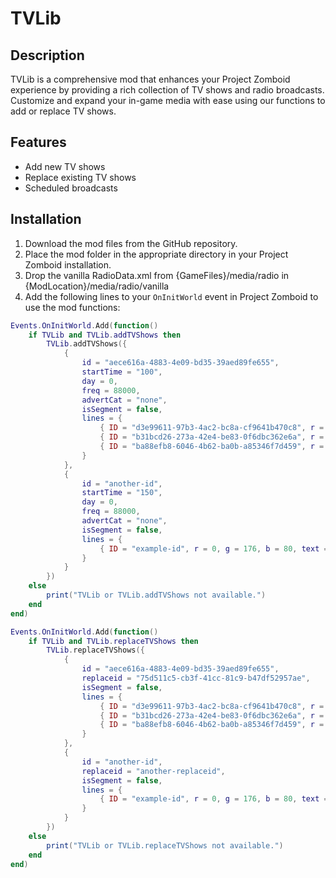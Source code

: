 # TVLib

## Description
TVLib is a comprehensive mod that enhances your Project Zomboid experience by providing a rich collection of TV shows and radio broadcasts. Customize and expand your in-game media with ease using our functions to add or replace TV shows.

## Features
- Add new TV shows
- Replace existing TV shows
- Scheduled broadcasts

## Installation
1. Download the mod files from the GitHub repository.
2. Place the mod folder in the appropriate directory in your Project Zomboid installation.
3. Drop the vanilla RadioData.xml from {GameFiles}/media/radio in {ModLocation}/media/radio/vanilla 
4. Add the following lines to your `OnInitWorld` event in Project Zomboid to use the mod functions:

```lua
Events.OnInitWorld.Add(function()
    if TVLib and TVLib.addTVShows then
        TVLib.addTVShows({
            {
                id = "aece616a-4883-4e09-bd35-39aed89fe655",
                startTime = "100",
                day = 0,
                freq = 88000,
                advertCat = "none",
                isSegment = false,
                lines = {
                    { ID = "d3e99611-97b3-4ac2-bc8a-cf9641b470c8", r = 0, g = 176, b = 80, text = "Y'all are watching Woodcraft!" },
                    { ID = "b31bcd26-273a-42e4-be83-0f6dbc362e6a", r = 128, g = 128, b = 255, codes = "COO+1", text = "To start, you need some cooked chicken." },
                    { ID = "ba88efb8-6046-4b62-ba0b-a85346f7d459", r = 128, g = 128, b = 255, text = "The smell of home, y'know?" }
                }
            },
            {
                id = "another-id",
                startTime = "150",
                day = 0,
                freq = 88000,
                advertCat = "none",
                isSegment = false,
                lines = {
                    { ID = "example-id", r = 0, g = 176, b = 80, text = "Another show entry." }
                }
            }
        })
    else
        print("TVLib or TVLib.addTVShows not available.")
    end
end)

Events.OnInitWorld.Add(function()
    if TVLib and TVLib.replaceTVShows then
        TVLib.replaceTVShows({
            {
                id = "aece616a-4883-4e09-bd35-39aed89fe655",
                replaceid = "75d511c5-cb3f-41cc-81c9-b47df52957ae",
                isSegment = false,
                lines = {
                    { ID = "d3e99611-97b3-4ac2-bc8a-cf9641b470c8", r = 0, g = 176, b = 80, text = "Y'all are watching Woodcraft!" },
                    { ID = "b31bcd26-273a-42e4-be83-0f6dbc362e6a", r = 128, g = 128, b = 255, codes = "COO+1", text = "To start, you need some cooked chicken." },
                    { ID = "ba88efb8-6046-4b62-ba0b-a85346f7d459", r = 128, g = 128, b = 255, text = "The smell of home, y'know?" }
                }
            },
            {
                id = "another-id",
                replaceid = "another-replaceid",
                isSegment = false,
                lines = {
                    { ID = "example-id", r = 0, g = 176, b = 80, text = "Another show entry." }
                }
            }
        })
    else
        print("TVLib or TVLib.replaceTVShows not available.")
    end
end)
